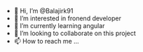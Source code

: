 - 👋 Hi, I’m @Balajirk91
- 👀 I’m interested in fronend developer
- 🌱 I’m currently learning angular
- 💞️ I’m looking to collaborate on this project
- 📫 How to reach me ...

<!---
Balajirk91/Balajirk91 is a ✨ special ✨ repository because its `README.md` (this file) appears on your GitHub profile.
You can click the Preview link to take a look at your changes.
--->
